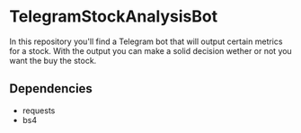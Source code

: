 # TelegramStockAnalysisBot

In this repository you'll find a Telegram bot that will output certain metrics for a stock. With the output you can make a solid decision wether or not you want the buy the stock.

## Dependencies
- requests
- bs4
